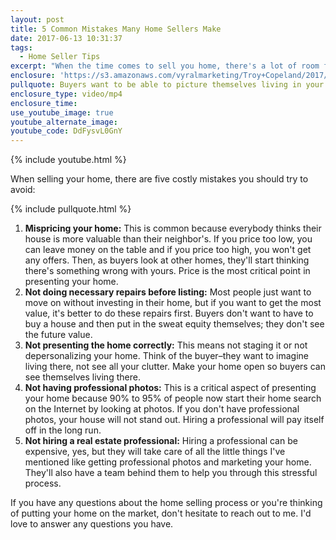 ```yaml
---
layout: post
title: 5 Common Mistakes Many Home Sellers Make
date: 2017-06-13 10:31:37
tags:
  - Home Seller Tips
excerpt: "When the time comes to sell you home, there's a lot of room for error. I've found that there are common mistakes that sellers make over and over, but five stand out to me as the most common. The first and biggest mistake I see sellers make is mispricing their home. Pricing either too high or too low almost always ends up costing you money in the end. To learn how to avoid all five of these common mistakes when selling your house, watch my latest video."
enclosure: 'https://s3.amazonaws.com/vyralmarketing/Troy+Copeland/2017/Troy+Copeland+Real+Estate-+Top+5+Seller+Mistakes.mp4'
pullquote: Buyers want to be able to picture themselves living in your home.
enclosure_type: video/mp4
enclosure_time:
use_youtube_image: true
youtube_alternate_image:
youtube_code: DdFysvL0GnY
---
```



{% include youtube.html %}

When selling your home, there are five costly mistakes you should try to avoid:

{% include pullquote.html %}

1. **Mispricing your home:** This is common because everybody thinks their house is more valuable than their neighbor's. If you price too low, you can leave money on the table and if you price too high, you won't get any offers. Then, as buyers look at other homes, they'll start thinking there's something wrong with yours. Price is the most critical point in presenting your home.
2. **Not doing necessary repairs before listing:** Most people just want to move on without investing in their home, but if you want to get the most value, it's better to do these repairs first. Buyers don't want to have to buy a house and then put in the sweat equity themselves; they don't see the future value.
3. **Not presenting the home correctly:** This means not staging it or not depersonalizing your home. Think of the buyer–they want to imagine living there, not see all your clutter. Make your home open so buyers can see themselves living there.
4. **Not having professional photos:** This is a critical aspect of presenting your home because 90% to 95% of people now start their home search on the Internet by looking at photos. If you don't have professional photos, your house will not stand out. Hiring a professional will pay itself off in the long run.
5. **Not hiring a real estate professional:** Hiring a professional can be expensive, yes, but they will take care of all the little things I've mentioned like getting professional photos and marketing your home. They'll also have a team behind them to help you through this stressful process.

If you have any questions about the home selling process or you're thinking of putting your home on the market, don't hesitate to reach out to me. I'd love to answer any questions you have.
<br>